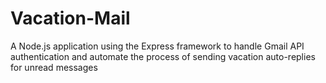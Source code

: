 # Vacation-Mail
A Node.js application using the Express framework to handle Gmail API authentication and automate the process of sending vacation auto-replies for unread messages
